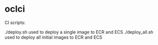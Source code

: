 # oclci
CI scripts:

./deploy.sh used to deploy a single image to ECR and ECS
./deploy_all.sh used to deploy all initial images to ECR and ECS

